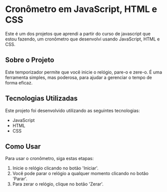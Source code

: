 # Cronômetro em JavaScript, HTML e CSS

Este é um dos projetos que aprendi a partir do curso de javascript que estou fazendo, um cronômetro que desenvolvi usando JavaScript, HTML e CSS.

## Sobre o Projeto

Este temporizador permite que você inicie o relógio, pare-o e zere-o. É uma ferramenta simples, mas poderosa, para ajudar a gerenciar o tempo de forma eficaz.

## Tecnologias Utilizadas

Este projeto foi desenvolvido utilizando as seguintes tecnologias:

- JavaScript
- HTML
- CSS

## Como Usar

Para usar o cronômetro, siga estas etapas:

1. Inicie o relógio clicando no botão 'Iniciar'.
2. Você pode parar o relógio a qualquer momento clicando no botão 'Parar'.
3. Para zerar o relógio, clique no botão 'Zerar'.
